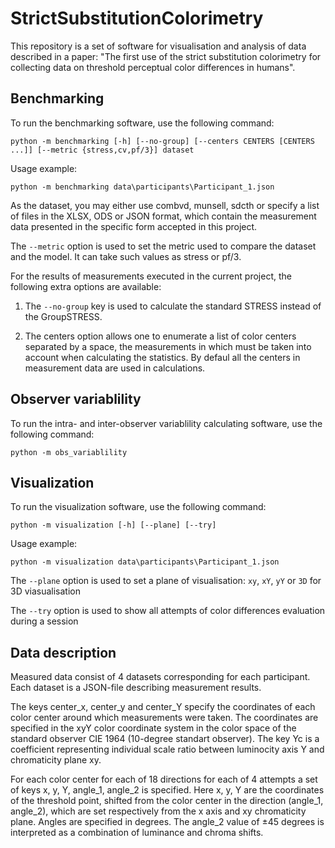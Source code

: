# StrictSubstitutionColorimetry

This repository is a set of software for visualisation and analysis of data described in a paper: "The first use of the strict substitution colorimetry for collecting
data on threshold perceptual color differences in humans".

## Benchmarking

To run the benchmarking software, use the following command:

`python -m benchmarking [-h] [--no-group] [--centers CENTERS [CENTERS ...]] [--metric {stress,cv,pf/3}] dataset`

Usage example:

`python -m benchmarking data\participants\Participant_1.json`

As the dataset, you may either use combvd, munsell, sdcth or specify a list of files in the XLSX, ODS or JSON format, which contain the measurement data presented in the specific form accepted in this project.

The `--metric` option is used to set the metric used to compare the dataset and the model. It can take such values as stress or pf/3.

For the results of measurements executed in the current project, the following extra options are available:

1. The `--no-group` key is used to calculate the standard STRESS instead of the GroupSTRESS.

2. The centers option allows one to enumerate a list of color centers separated by a space, the measurements in which must be taken into account when calculating the statistics. By defaul all the centers in measurement data are used in calculations.

## Observer variablility

To run the intra- and inter-observer variablility calculating software, use the following command:

`python -m obs_variablility`

## Visualization

To run the visualization software, use the following command:

`python -m visualization [-h] [--plane] [--try]`

Usage example:

`python -m visualization data\participants\Participant_1.json`

The `--plane` option is used to set a plane of visualisation: `xy`, `xY`, `yY` or `3D` for 3D viasualisation

The `--try` option is used to show all attempts of color differences evaluation during a session

## Data description

Measured data consist of 4 datasets corresponding for each participant. Each dataset is a JSON-file describing measurement
results.

The keys center_x, center_y and center_Y specify the coordinates of each color center around which measurements were taken. The coordinates are specified in the xyY color coordinate system in the color space of the standard observer CIE 1964 (10-degree standart observer). The key Yc is a coefficient representing individual scale ratio between luminocity axis Y and chromaticity plane xy.

For each color center for each of 18 directions for each of 4 attempts a set of keys x, y, Y, angle_1, angle_2 is specified. Here x, y, Y are the coordinates of the threshold point, shifted from the color center in the direction (angle_1, angle_2), which are set respectively from the x axis and xy chromaticity plane. Angles are specified in degrees. The angle_2 value of ±45 degrees is interpreted as a combination of luminance and chroma shifts.